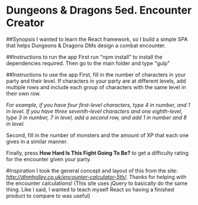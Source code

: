 # Dungeons & Dragons 5ed. Encounter Creator

##Synopsis
I wanted to learn the React framework, so I build a simple SPA that helps Dungeons & Dragons DMs design a combat encounter.

##Instructions to run the app
First run "npm install" to install the dependencies required.
Then go to the main folder and type "gulp"

##Instructions to use the app
First, fill in the number of characters in your party and their level. If characters in your party are at different levels, add multiple rows and include each group of characters with the same level in their own row.

*For example, if you have four first-level characters, type 4 in number, and 1 in level. If you have three seventh-level characters and one eighth-level, type 3 in number, 7 in level, add a second row, and add 1 in number and 8 in level.*

Second, fill in the number of monsters and the amount of XP that each one gives in a similar manner. 

Finally, press **How Hard Is This Fight Going To Be?**  to get a difficulty rating for the encounter given your party.

#Inspiration
I took the general concept and layout of this from the site: *http://dhmholley.co.uk/encounter-calculator-5th/*. Thanks for helping with the encounter calculations! (This site uses jQuery to basically do the same thing. Like I said, I wanted to teach myself React so having a finished product to compare to was useful)
